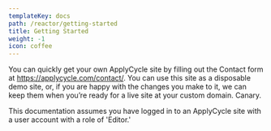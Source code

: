 ```yaml
---
templateKey: docs
path: /reactor/getting-started
title: Getting Started
weight: -1
icon: coffee
---
```

You can quickly get your own ApplyCycle site by filling out the Contact form at <https://applycycle.com/contact/>. You can use this site as a disposable demo site, or, if you are happy with the changes you make to it, we can keep them when you’re ready for a live site at your custom domain. Canary.

This documentation assumes you have logged in to an ApplyCycle site with a user account with a role of 'Editor.'
